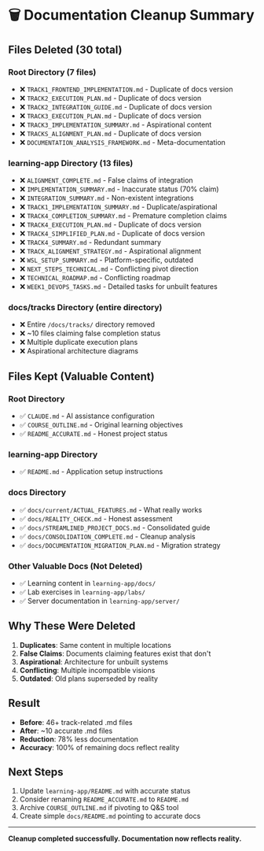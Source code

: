 # 🗑️ Documentation Cleanup Summary

## Files Deleted (30 total)

### Root Directory (7 files)
- ❌ `TRACK1_FRONTEND_IMPLEMENTATION.md` - Duplicate of docs version
- ❌ `TRACK2_EXECUTION_PLAN.md` - Duplicate of docs version
- ❌ `TRACK2_INTEGRATION_GUIDE.md` - Duplicate of docs version
- ❌ `TRACK3_EXECUTION_PLAN.md` - Duplicate of docs version
- ❌ `TRACK3_IMPLEMENTATION_SUMMARY.md` - Aspirational content
- ❌ `TRACKS_ALIGNMENT_PLAN.md` - Duplicate of docs version
- ❌ `DOCUMENTATION_ANALYSIS_FRAMEWORK.md` - Meta-documentation

### learning-app Directory (13 files)
- ❌ `ALIGNMENT_COMPLETE.md` - False claims of integration
- ❌ `IMPLEMENTATION_SUMMARY.md` - Inaccurate status (70% claim)
- ❌ `INTEGRATION_SUMMARY.md` - Non-existent integrations
- ❌ `TRACK1_IMPLEMENTATION_SUMMARY.md` - Duplicate/aspirational
- ❌ `TRACK4_COMPLETION_SUMMARY.md` - Premature completion claims
- ❌ `TRACK4_EXECUTION_PLAN.md` - Duplicate of docs version
- ❌ `TRACK4_SIMPLIFIED_PLAN.md` - Duplicate of docs version
- ❌ `TRACK4_SUMMARY.md` - Redundant summary
- ❌ `TRACK_ALIGNMENT_STRATEGY.md` - Aspirational alignment
- ❌ `WSL_SETUP_SUMMARY.md` - Platform-specific, outdated
- ❌ `NEXT_STEPS_TECHNICAL.md` - Conflicting pivot direction
- ❌ `TECHNICAL_ROADMAP.md` - Conflicting roadmap
- ❌ `WEEK1_DEVOPS_TASKS.md` - Detailed tasks for unbuilt features

### docs/tracks Directory (entire directory)
- ❌ Entire `/docs/tracks/` directory removed
- ❌ ~10 files claiming false completion status
- ❌ Multiple duplicate execution plans
- ❌ Aspirational architecture diagrams

## Files Kept (Valuable Content)

### Root Directory
- ✅ `CLAUDE.md` - AI assistance configuration
- ✅ `COURSE_OUTLINE.md` - Original learning objectives
- ✅ `README_ACCURATE.md` - Honest project status

### learning-app Directory  
- ✅ `README.md` - Application setup instructions

### docs Directory
- ✅ `docs/current/ACTUAL_FEATURES.md` - What really works
- ✅ `docs/REALITY_CHECK.md` - Honest assessment
- ✅ `docs/STREAMLINED_PROJECT_DOCS.md` - Consolidated guide
- ✅ `docs/CONSOLIDATION_COMPLETE.md` - Cleanup analysis
- ✅ `docs/DOCUMENTATION_MIGRATION_PLAN.md` - Migration strategy

### Other Valuable Docs (Not Deleted)
- ✅ Learning content in `learning-app/docs/`
- ✅ Lab exercises in `learning-app/labs/`
- ✅ Server documentation in `learning-app/server/`

## Why These Were Deleted

1. **Duplicates**: Same content in multiple locations
2. **False Claims**: Documents claiming features exist that don't
3. **Aspirational**: Architecture for unbuilt systems
4. **Conflicting**: Multiple incompatible visions
5. **Outdated**: Old plans superseded by reality

## Result

- **Before**: 46+ track-related .md files
- **After**: ~10 accurate .md files
- **Reduction**: 78% less documentation
- **Accuracy**: 100% of remaining docs reflect reality

## Next Steps

1. Update `learning-app/README.md` with accurate status
2. Consider renaming `README_ACCURATE.md` to `README.md`
3. Archive `COURSE_OUTLINE.md` if pivoting to Q&S tool
4. Create simple `docs/README.md` pointing to accurate docs

---

**Cleanup completed successfully. Documentation now reflects reality.**